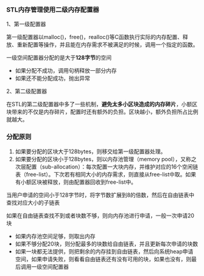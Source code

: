 ### STL内存管理使用二级内存配置器

1、第一级配置器

第一级配置器以malloc()，free()，realloc()等C函数执行实际的内存配置、释放、重新配置等操作，并且能在内存需求不被满足的时候，调用一个指定的函数。

一级空间配置器分配的是大于**128字节**的空间

- 如果分配不成功，调用句柄释放一部分内存
- 如果还不能分配成功，抛出异常

2、第二级配置器

在STL的第二级配置器中多了一些机制，**避免太多小区块造成的内存碎片**，小额区块带来的不仅是内存碎片，配置时还有额外的负担。区块越小，额外负担所占比例就越大。



### 分配原则

1. 如果要分配的区块大于128bytes，则移交给第一级配置器处理。
2. 如果要分配的区块小于128bytes，则以内存池管理（memory pool），又称之次层配置（sub-allocation）：每次配置一大块内存，并维护对应的16个空闲链表（free-list）。下次若有相同大小的内存需求，则直接从free-list中取。如果有小额区块被释放，则由配置器回收到free-list中。

当用户申请的空间小于128字节时，将字节数扩展到8的倍数，然后在自由链表中查找对应大小的子链表

如果在自由链表查找不到或者块数不够，则向内存池进行申请，一般一次申请20块

- 如果内存池空间足够，则取出内存
- 如果不够分配20块，则分配最多的块数给自由链表，并且更新每次申请的块数
- 如果一块都无法提供，则把剩余的内存挂到自由链表，然后向系统heap申请空间，如果申请失败，则看看自由链表还有没有可用的块，如果也没有，则最后调用一级空间配置器

